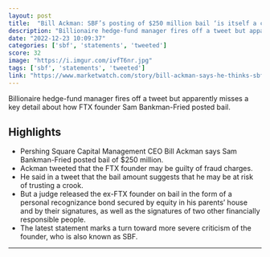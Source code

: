 ```yaml
---
layout: post
title:  "Bill Ackman: SBF’s posting of $250 million bail ‘is itself a criminal indictment’"
description: "Billionaire hedge-fund manager fires off a tweet but apparently misses a key detail about how FTX founder Sam Bankman-Fried posted bail."
date: "2022-12-23 10:09:37"
categories: ['sbf', 'statements', 'tweeted']
score: 32
image: "https://i.imgur.com/ivfT6nr.jpg"
tags: ['sbf', 'statements', 'tweeted']
link: "https://www.marketwatch.com/story/bill-ackman-says-he-thinks-sbfs-posting-of-250-million-bail-is-itself-a-criminal-indictment-11671746516?mod=newsviewer_click"
---
```


Billionaire hedge-fund manager fires off a tweet but apparently misses a key detail about how FTX founder Sam Bankman-Fried posted bail.

## Highlights

- Pershing Square Capital Management CEO Bill Ackman says Sam Bankman-Fried posted bail of $250 million.
- Ackman tweeted that the FTX founder may be guilty of fraud charges.
- He said in a tweet that the bail amount suggests that he may be at risk of trusting a crook.
- But a judge released the ex-FTX founder on bail in the form of a personal recognizance bond secured by equity in his parents’ house and by their signatures, as well as the signatures of two other financially responsible people.
- The latest statement marks a turn toward more severe criticism of the founder, who is also known as SBF.

---
